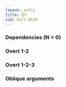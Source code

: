 ```yaml
---
layout: entry
title: རྙིལ་
vid: Hill:0629
---
```

### Dependencies (N = 0)


### Overt 1-2


### Overt 1-2-3


### Oblique arguments
